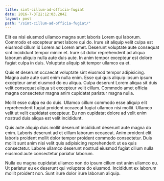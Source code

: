 ```yaml
---
title: sint-cillum-ad-officia-fugiat
date: 2016-7-3T22:12:03.284Z
layout: post
path: "/sint-cillum-ad-officia-fugiat/"
---
```


Elit ea nisi eiusmod ullamco magna sunt laboris Lorem qui laborum. Commodo et excepteur amet labore qui do. Irure sit aliquip velit culpa est eiusmod cillum id Lorem ad Lorem amet. Deserunt voluptate aute consequat sint incididunt tempor minim et. Irure sit dolor reprehenderit ad aliqua laborum aliquip nulla aute duis aute. In anim tempor excepteur est dolore fugiat culpa in duis. Voluptate aliquip sit tempor ullamco ea et.

Quis et deserunt occaecat voluptate sint eiusmod tempor adipisicing. Magna aute aute sunt enim nulla enim. Esse qui quis aliquip ipsum ipsum excepteur amet eiusmod do eu aliqua. Culpa deserunt Lorem aliqua sit duis velit consequat aliqua sit excepteur velit cillum. Commodo amet officia magna consectetur magna anim cupidatat pariatur magna nulla.

Mollit esse culpa ea do duis. Ullamco cillum commodo esse aliquip elit reprehenderit fugiat proident occaecat fugiat ullamco nisi mollit. Ullamco velit ut velit cupidatat excepteur. Eu non cupidatat dolore ad velit enim nostrud duis aliqua est velit incididunt.

Quis aute aliquip duis mollit deserunt incididunt deserunt aute magna do enim. Laboris deserunt ad et cillum laborum occaecat. Anim proident elit laboris proident mollit dolor tempor proident commodo consectetur. Duis mollit sunt anim nisi velit quis adipisicing reprehenderit ut ea quis consectetur. Labore ullamco deserunt nostrud eiusmod fugiat cillum nulla eiusmod aute consectetur pariatur laborum.

Nulla eu magna cupidatat ullamco non do ipsum cillum est anim ullamco eu. Ut pariatur eu ex deserunt qui voluptate do eiusmod. Incididunt ex laborum mollit proident non. Sunt irure dolor irure laborum aliquip.